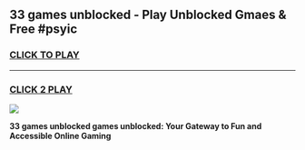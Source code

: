 
## 33 games unblocked - Play Unblocked Gmaes & Free #psyic
<h3>
<a href="https://news.freeplayer.one?title=33_games_unblocked&ref=24F">CLICK TO PLAY</a></h3>
<hr>

<h3>
<a href="https://news.freeplayer.one?title=33_games_unblocked&ref=24F">CLICK 2 PLAY</a>
  
</h3>

<a href="https://news.freeplayer.one?title=33_games_unblocked&ref=24F/"><img src="https://clearcache.store/games.png"></a>


**33 games unblocked games unblocked: Your Gateway to Fun and Accessible Online Gaming**
